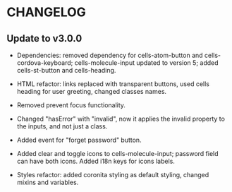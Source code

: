 # CHANGELOG

## Update to v3.0.0

- Dependencies: removed dependency for cells-atom-button and cells-cordova-keyboard; cells-molecule-input updated to version 5; added cells-st-button and cells-heading.

- HTML refactor: links replaced with transparent buttons, used cells heading for user greeting, changed classes names.

- Removed prevent focus functionality.

- Changed "hasError" with "invalid", now it applies the invalid property to the inputs, and not just a class.

- Added event for "forget password" button.

- Added clear and toggle icons to cells-molecule-input; password field can have both icons. Added i18n keys for icons labels.

- Styles refactor: added coronita styling as default styling, changed mixins and variables.
